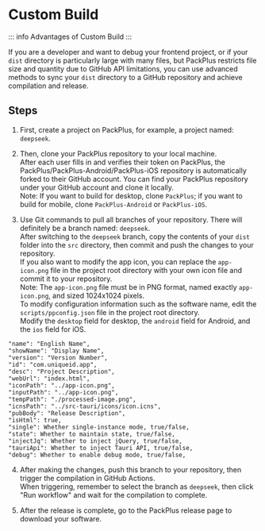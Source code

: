 # Custom Build

::: info Advantages of Custom Build
<Badge type="tip" text="Unlimited Number of Projects" />
<Badge type="tip" text="Unlimited Build Frequency" />
<Badge type="tip" text="Unlimited Number of Files" />
<Badge type="tip" text="File Size Limit Relaxed to 25M" />
<Badge type="tip" text="More Custom Build Options" />
:::

If you are a developer and want to debug your frontend project, or if your `dist` directory is particularly large with many files, but PackPlus restricts file size and quantity due to GitHub API limitations, you can use advanced methods to sync your `dist` directory to a GitHub repository and achieve compilation and release.

## Steps

1. First, create a project on PackPlus, for example, a project named: `deepseek`.

2. Then, clone your PackPlus repository to your local machine.  
   After each user fills in and verifies their token on PackPlus, the PackPlus/PackPlus-Android/PackPlus-iOS repository is automatically forked to their GitHub account. You can find your PackPlus repository under your GitHub account and clone it locally.  
   Note: If you want to build for desktop, clone `PackPlus`; if you want to build for mobile, clone `PackPlus-Android` or `PackPlus-iOS`.

3. Use Git commands to pull all branches of your repository. There will definitely be a branch named: `deepseek`.  
   After switching to the `deepseek` branch, copy the contents of your `dist` folder into the `src` directory, then commit and push the changes to your repository.  
   If you also want to modify the app icon, you can replace the `app-icon.png` file in the project root directory with your own icon file and commit it to your repository.  
   Note: The `app-icon.png` file must be in PNG format, named exactly `app-icon.png`, and sized 1024x1024 pixels.  
   To modify configuration information such as the software name, edit the `scripts/ppconfig.json` file in the project root directory.  
   Modify the `desktop` field for desktop, the `android` field for Android, and the `ios` field for iOS.

```
"name": "English Name",
"showName": "Display Name",
"version": "Version Number",
"id": "com.uniqueid.app",
"desc": "Project Description",
"webUrl": "index.html",
"iconPath": "../app-icon.png",
"inputPath": "../app-icon.png",
"tempPath": "./processed-image.png",
"icnsPath": "../src-tauri/icons/icon.icns",
"pubBody": "Release Description",
"isHtml": true,
"single": Whether single-instance mode, true/false,
"state": Whether to maintain state, true/false,
"injectJq": Whether to inject jQuery, true/false,
"tauriApi": Whether to inject Tauri API, true/false,
"debug": Whether to enable debug mode, true/false,
```

4. After making the changes, push this branch to your repository, then trigger the compilation in GitHub Actions.  
   When triggering, remember to select the branch as `deepseek`, then click "Run workflow" and wait for the compilation to complete.

5. After the release is complete, go to the PackPlus release page to download your software.
